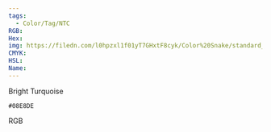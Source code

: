```yaml
---
tags:
  - Color/Tag/NTC
RGB:
Hex:
img: https://filedn.com/l0hpzxl1f01yT7GHxtF8cyk/Color%20Snake/standard_csv_to_svg/%23/08E8DE.svg
CMYK:
HSL:
Name:
---
```

Bright Turquoise
```palette
#08E8DE
```
RGB
